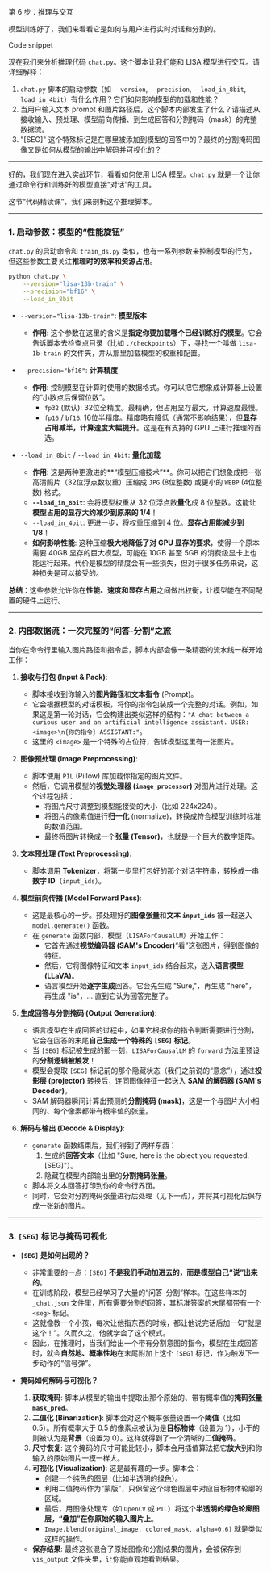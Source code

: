 第 6 步：推理与交互

模型训练好了，我们来看看它是如何与用户进行实时对话和分割的。

Code snippet


现在我们来分析推理代码 `chat.py`。这个脚本让我们能和 LISA 模型进行交互。请详细解释：
1. `chat.py` 脚本的启动参数（如 `--version`, `--precision`, `--load_in_8bit`, `--load_in_4bit`）有什么作用？它们如何影响模型的加载和性能？
2. 当用户输入文本 prompt 和图片路径后，这个脚本内部发生了什么？请描述从接收输入、预处理、模型前向传播、到生成回答和分割掩码（mask）的完整数据流。
3. "[SEG]" 这个特殊标记是在哪里被添加到模型的回答中的？最终的分割掩码图像又是如何从模型的输出中解码并可视化的？

---

好的，我们现在进入实战环节，看看如何使用 LISA 模型。`chat.py` 就是一个让你通过命令行和训练好的模型直接“对话”的工具。

这节“代码精读课”，我们来剖析这个推理脚本。

---

### 1. 启动参数：模型的“性能旋钮”

`chat.py` 的启动命令和 `train_ds.py` 类似，也有一系列参数来控制模型的行为，但这些参数主要关注**推理时的效率和资源占用**。

```bash
python chat.py \
    --version="lisa-13b-train" \
    --precision="bf16" \
    --load_in_8bit
```

*   `--version="lisa-13b-train"`: **模型版本**
    *   **作用**: 这个参数在这里的含义是**指定你要加载哪个已经训练好的模型**。它会告诉脚本去检查点目录（比如 `./checkpoints`）下，寻找一个叫做 `lisa-1b-train` 的文件夹，并从那里加载模型的权重和配置。

*   `--precision="bf16"`: **计算精度**
    *   **作用**: 控制模型在计算时使用的数据格式。你可以把它想象成计算器上设置的“小数点后保留位数”。
        *   `fp32` (默认): 32位全精度。最精确，但占用显存最大，计算速度最慢。
        *   `fp16` / `bf16`: 16位半精度。精度略有降低（通常不影响结果），但**显存占用减半，计算速度大幅提升**。这是在有支持的 GPU 上进行推理的首选。

*   `--load_in_8bit` / `--load_in_4bit`: **量化加载**
    *   **作用**: 这是两种更激进的**“模型压缩技术”**。你可以把它们想象成把一张高清照片（32位浮点数权重）压缩成 `JPG` (8位整数) 或更小的 `WEBP` (4位整数) 格式。
    *   **`--load_in_8bit`**: 会将模型权重从 32 位浮点数**量化**成 8 位整数。这能让**模型占用的显存大约减少到原来的 1/4**！
    *   `--load_in_4bit`: 更进一步，将权重压缩到 4 位。**显存占用能减少到 1/8**！
    *   **如何影响性能**: 这种压缩**极大地降低了对 GPU 显存的要求**，使得一个原本需要 40GB 显存的巨大模型，可能在 10GB 甚至 5GB 的消费级显卡上也能运行起来。代价是模型的精度会有一些损失，但对于很多任务来说，这种损失是可以接受的。

**总结**：这些参数允许你在**性能、速度和显存占用**之间做出权衡，让模型能在不同配置的硬件上运行。

---

### 2. 内部数据流：一次完整的“问答-分割”之旅

当你在命令行里输入图片路径和指令后，脚本内部会像一条精密的流水线一样开始工作：

1.  **接收与打包 (Input & Pack)**:
    *   脚本接收到你输入的**图片路径**和**文本指令** (Prompt)。
    *   它会根据模型的对话模板，将你的指令包装成一个完整的对话。例如，如果这是第一轮对话，它会构建出类似这样的结构：`"A chat between a curious user and an artificial intelligence assistant. USER: <image>\n{你的指令} ASSISTANT:"`。
    *   这里的 `<image>` 是一个特殊的占位符，告诉模型这里有一张图片。

2.  **图像预处理 (Image Preprocessing)**:
    *   脚本使用 `PIL` (Pillow) 库加载你指定的图片文件。
    *   然后，它调用模型的**视觉处理器 (`image_processor`)** 对图片进行处理。这个过程包括：
        *   将图片尺寸调整到模型能接受的大小（比如 224x224）。
        *   将图片的像素值进行**归一化** (normalize)，转换成符合模型训练时标准的数值范围。
        *   最终将图片转换成一个**张量 (Tensor)**，也就是一个巨大的数字矩阵。

3.  **文本预处理 (Text Preprocessing)**:
    *   脚本调用 **Tokenizer**，将第一步里打包好的那个对话字符串，转换成一串**数字 ID**（`input_ids`）。

4.  **模型前向传播 (Model Forward Pass)**:
    *   这是最核心的一步。预处理好的**图像张量**和**文本 `input_ids`** 被一起送入 `model.generate()` 函数。
    *   在 `generate` 函数内部，模型（`LISAForCausalLM`）开始工作：
        *   它首先通过**视觉编码器 (SAM's Encoder)**“看”这张图片，得到图像的特征。
        *   然后，它将图像特征和文本 `input_ids` 结合起来，送入**语言模型 (LLaVA)**。
        *   语言模型开始**逐字生成**回答。它会先生成 "Sure,"，再生成 "here"，再生成 "is"，... 直到它认为回答完整了。

5.  **生成回答与分割掩码 (Output Generation)**:
    *   语言模型在生成回答的过程中，如果它根据你的指令判断需要进行分割，它会在回答的末尾**自己生成一个特殊的 `[SEG]` 标记**。
    *   当 `[SEG]` 标记被生成的那一刻，`LISAForCausalLM` 的 `forward` 方法里预设的**分割逻辑被触发**！
    *   模型会提取 `[SEG]` 标记前的那个隐藏状态（我们之前说的“意念”），通过**投影层 (projector)** 转换后，连同图像特征一起送入 **SAM 的解码器 (SAM's Decoder)**。
    *   SAM 解码器瞬间计算出预测的**分割掩码 (mask)**，这是一个与图片大小相同的、每个像素都带有概率值的张量。

6.  **解码与输出 (Decode & Display)**:
    *   `generate` 函数结束后，我们得到了两样东西：
        1.  生成的**回答文本**（比如 "Sure, here is the object you requested.[SEG]"）。
        2.  隐藏在模型内部输出里的**分割掩码张量**。
    *   脚本将文本回答打印到你的命令行界面。
    *   同时，它会对分割掩码张量进行后处理（见下一点），并将其可视化后保存成一张新的图片。

---

### 3. `[SEG]` 标记与掩码可视化

*   **`[SEG]` 是如何出现的？**
    *   非常重要的一点：`[SEG]` **不是我们手动加进去的，而是模型自己“说”出来的**。
    *   在训练阶段，模型已经学习了大量的“问答-分割”样本。在这些样本的 `_chat.json` 文件里，所有需要分割的回答，其标准答案的末尾都带有一个 `<seg>` 标记。
    *   这就像教一个小孩，每次让他指东西的时候，都让他说完话后加一句“就是这个！”。久而久之，他就学会了这个模式。
    *   因此，在推理时，当我们给出一个带有分割意图的指令，模型在生成回答时，就会**自然地、概率性地**在末尾附加上这个 `[SEG]` 标记，作为触发下一步动作的“信号弹”。

*   **掩码如何解码与可视化？**
    1.  **获取掩码**: 脚本从模型的输出中提取出那个原始的、带有概率值的**掩码张量 `mask_pred`**。
    2.  **二值化 (Binarization)**: 脚本会对这个概率张量设置一个**阈值**（比如 0.5）。所有概率大于 0.5 的像素点被认为是**目标物体**（设置为 1），小于的则被认为是**背景**（设置为 0）。这样就得到了一个清晰的**二值掩码**。
    3.  **尺寸恢复**: 这个掩码的尺寸可能比较小，脚本会用插值算法把它**放大**到和你输入的原始图片一模一样大。
    4.  **可视化 (Visualization)**: 这是最有趣的一步。脚本会：
        *   创建一个纯色的图层（比如半透明的绿色）。
        *   利用二值掩码作为“蒙版”，只保留这个绿色图层中对应目标物体轮廓的区域。
        *   最后，用图像处理库（如 `OpenCV` 或 `PIL`）将这个**半透明的绿色轮廓图层，“叠加”在你原始的输入图片上**。
        *   `Image.blend(original_image, colored_mask, alpha=0.6)` 就是类似这样的操作。
    *   **保存结果**: 最终这张混合了原始图像和分割结果的图片，会被保存到 `vis_output` 文件夹里，让你能直观地看到结果。
